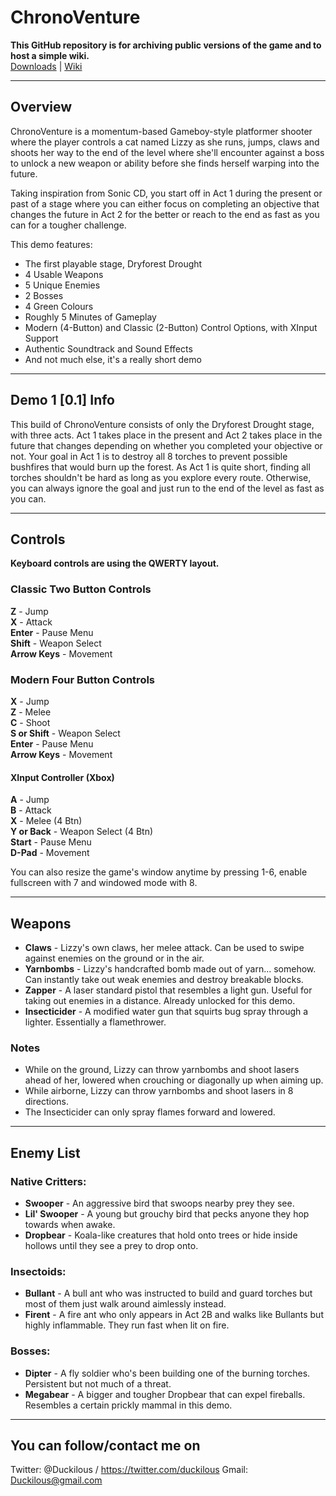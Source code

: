 # ChronoVenture
**This GitHub repository is for archiving public versions of the game and to host a simple wiki.**  
[Downloads](https://github.com/Duckilous/ChronoVenture-Downloads/releases) | [Wiki](https://github.com/Duckilous/ChronoVenture-Downloads/wiki)

------------
  Overview
------------
ChronoVenture is a momentum-based Gameboy-style platformer shooter where the player controls a cat named Lizzy as she runs, 
jumps, claws and shoots her way to the end of the level where she'll encounter against a boss to 
unlock a new weapon or ability before she finds herself warping into the future.

Taking inspiration from Sonic CD, you start off in Act 1 during the present or past of a stage where you can 
either focus on completing an objective that changes the future in Act 2 for the better or 
reach to the end as fast as you can for a tougher challenge.

This demo features:
- The first playable stage, Dryforest Drought
- 4 Usable Weapons
- 5 Unique Enemies
- 2 Bosses
- 4 Green Colours
- Roughly 5 Minutes of Gameplay
- Modern (4-Button) and Classic (2-Button) Control Options, with XInput Support
- Authentic Soundtrack and Sound Effects
- And not much else, it's a really short demo

---------------------
  Demo 1 [0.1] Info  
---------------------
This build of ChronoVenture consists of only the Dryforest Drought stage, with three acts.
Act 1 takes place in the present and Act 2 takes place in the future that 
changes depending on whether you completed your objective or not.
Your goal in Act 1 is to destroy all 8 torches to prevent possible bushfires that would burn up the forest. 
As Act 1 is quite short, finding all torches shouldn't be hard as long as you explore every route.
Otherwise, you can always ignore the goal and just run to the end of the level as fast as you can. 

------------
  Controls
------------
**Keyboard controls are using the QWERTY layout.**
### Classic Two Button Controls
**Z** - Jump  
**X** - Attack  
**Enter** - Pause Menu  
**Shift** - Weapon Select  
**Arrow Keys** - Movement

### Modern Four Button Controls
**X** - Jump  
**Z** - Melee  
**C** - Shoot  
**S or Shift** - Weapon Select  
**Enter** - Pause Menu  
**Arrow Keys** - Movement  

#### XInput Controller (Xbox)
**A** - Jump  
**B** - Attack  
**X** - Melee (4 Btn)  
**Y or Back** - Weapon Select (4 Btn)  
**Start** - Pause Menu  
**D-Pad** - Movement  

You can also resize the game's window anytime by pressing 1-6, enable fullscreen with 7 and windowed mode with 8.

-----------
  Weapons
-----------
- **Claws** - Lizzy's own claws, her melee attack. Can be used to swipe against enemies on the ground or in the air.
- **Yarnbombs** - Lizzy's handcrafted bomb made out of yarn... somehow. Can instantly take out weak enemies and destroy breakable blocks.
- **Zapper** - A laser standard pistol that resembles a light gun. Useful for taking out enemies in a distance. Already unlocked for this demo.
- **Insecticider** - A modified water gun that squirts bug spray through a lighter. Essentially a flamethrower.

### Notes
- While on the ground, Lizzy can throw yarnbombs and shoot lasers ahead of her, lowered when crouching or diagonally up when aiming up.
- While airborne, Lizzy can throw yarnbombs and shoot lasers in 8 directions.
- The Insecticider can only spray flames forward and lowered.

--------------
  Enemy List
--------------
### Native Critters:
- **Swooper** - An aggressive bird that swoops nearby prey they see.
- **Lil' Swooper** - A young but grouchy bird that pecks anyone they hop towards when awake.
- **Dropbear** - Koala-like creatures that hold onto trees or hide inside hollows until they see a prey to drop onto.

### Insectoids:
- **Bullant** - A bull ant who was instructed to build and guard torches but most of them just walk around aimlessly instead.
- **Firent** - A fire ant who only appears in Act 2B and walks like Bullants but highly inflammable. They run fast when lit on fire.

### Bosses:
- **Dipter** - A fly soldier who's been building one of the burning torches. Persistent but not much of a threat.
- **Megabear** - A bigger and tougher Dropbear that can expel fireballs. Resembles a certain prickly mammal in this demo.

--------------------------------
  You can follow/contact me on
--------------------------------
Twitter: @Duckilous / https://twitter.com/duckilous
Gmail: 	 Duckilous@gmail.com
